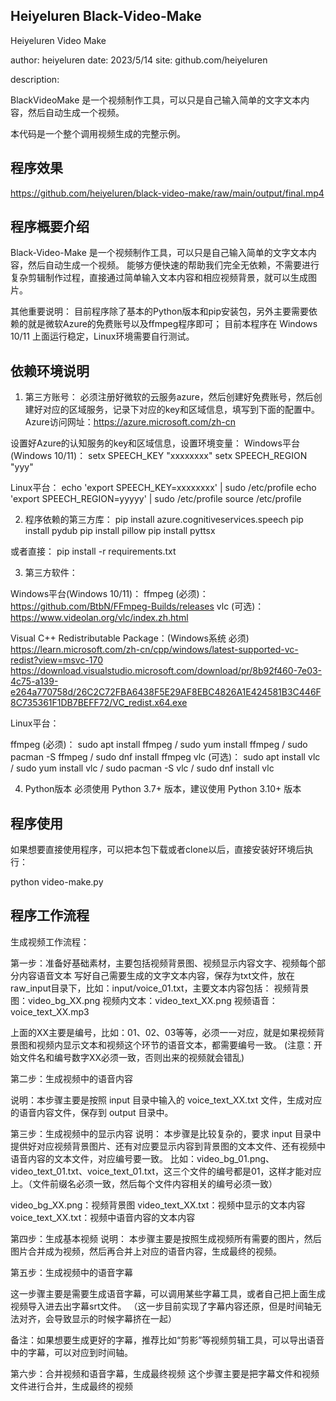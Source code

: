 

## Heiyeluren Black-Video-Make ##

Heiyeluren Video Make

author: heiyeluren
date: 2023/5/14
site: github.com/heiyeluren

description:

BlackVideoMake 是一个视频制作工具，可以只是自己输入简单的文字文本内容，然后自动生成一个视频。

本代码是一个整个调用视频生成的完整示例。


## 程序效果

https://github.com/heiyeluren/black-video-make/raw/main/output/final.mp4


## 程序概要介绍 ##

Black-Video-Make 是一个视频制作工具，可以只是自己输入简单的文字文本内容，然后自动生成一个视频。
能够方便快速的帮助我们完全无依赖，不需要进行复杂剪辑制作过程，直接通过简单输入文本内容和相应视频背景，就可以生成图片。

其他重要说明：
目前程序除了基本的Python版本和pip安装包，另外主要需要依赖的就是微软Azure的免费账号以及ffmpeg程序即可；
目前本程序在 Windows 10/11 上面运行稳定，Linux环境需要自行测试。


## 依赖环境说明 ##

1. 第三方账号：
必须注册好微软的云服务azure，然后创建好免费账号，然后创建好对应的区域服务，记录下对应的key和区域信息，填写到下面的配置中。
Azure访问网址：https://azure.microsoft.com/zh-cn

设置好Azure的认知服务的key和区域信息，设置环境变量：
Windows平台(Windows 10/11)：
setx SPEECH_KEY "xxxxxxxx"
setx SPEECH_REGION "yyy"

Linux平台：
echo 'export SPEECH_KEY=xxxxxxxx' | sudo /etc/profile
echo 'export SPEECH_REGION=yyyyy' | sudo /etc/profile 
source /etc/profile


2. 程序依赖的第三方库：
pip install azure.cognitiveservices.speech
pip install pydub
pip install pillow
pip install pyttsx

或者直接： pip install -r requirements.txt

3. 第三方软件：

Windows平台(Windows 10/11)：
ffmpeg (必须)： https://github.com/BtbN/FFmpeg-Builds/releases
vlc (可选)： https://www.videolan.org/vlc/index.zh.html

Visual C++ Redistributable Package：(Windows系统 必须)
https://learn.microsoft.com/zh-cn/cpp/windows/latest-supported-vc-redist?view=msvc-170
https://download.visualstudio.microsoft.com/download/pr/8b92f460-7e03-4c75-a139-e264a770758d/26C2C72FBA6438F5E29AF8EBC4826A1E424581B3C446F8C735361F1DB7BEFF72/VC_redist.x64.exe


Linux平台：

ffmpeg (必须)：   sudo apt install ffmpeg / sudo yum install ffmpeg / sudo pacman -S ffmpeg / sudo dnf install ffmpeg
vlc (可选)：      sudo apt install vlc / sudo yum install vlc / sudo pacman -S vlc / sudo dnf install vlc


4. Python版本
必须使用 Python 3.7+ 版本，建议使用 Python 3.10+ 版本


## 程序使用 ##

如果想要直接使用程序，可以把本包下载或者clone以后，直接安装好环境后执行：

python video-make.py




## 程序工作流程 ##


生成视频工作流程：

第一步：准备好基础素材，主要包括视频背景图、视频显示内容文字、视频每个部分内容语音文本
写好自己需要生成的文字文本内容，保存为txt文件，放在raw_input目录下，比如：input/voice_01.txt，主要文本内容包括：
视频背景图：video_bg_XX.png
视频内文本：video_text_XX.png
视频语音：voice_text_XX.mp3

上面的XX主要是编号，比如：01、02、03等等，必须一一对应，就是如果视频背景图和视频内显示文本和视频这个环节的语音文本，都需要编号一致。
(注意：开始文件名和编号数字XX必须一致，否则出来的视频就会错乱)


第二步：生成视频中的语音内容

说明：本步骤主要是按照 input 目录中输入的 voice_text_XX.txt 文件，生成对应的语音内容文件，保存到 output 目录中。


第三步：生成视频中的显示内容
说明：
本步骤是比较复杂的，要求 input 目录中提供好对应视频背景图片、还有对应要显示内容到背景图的文本文件、还有视频中语音内容的文本文件，对应编号要一致。
比如：video_bg_01.png、video_text_01.txt、voice_text_01.txt，这三个文件的编号都是01，这样才能对应上。（文件前缀名必须一致，然后每个文件内容相关的编号必须一致）

video_bg_XX.png：视频背景图
video_text_XX.txt：视频中显示的文本内容
voice_text_XX.txt：视频中语音内容的文本内容

第四步：生成基本视频
说明：
本步骤主要是按照生成视频所有需要的图片，然后图片合并成为视频，然后再合并上对应的语音内容，生成最终的视频。


第五步：生成视频中的语音字幕

这一步骤主要是需要生成语音字幕，可以调用某些字幕工具，或者自己把上面生成视频导入进去出字幕srt文件。
（这一步目前实现了字幕内容还原，但是时间轴无法对齐，会导致显示的时候字幕挤在一起）

备注：如果想要生成更好的字幕，推荐比如“剪影”等视频剪辑工具，可以导出语音中的字幕，可以对应到时间轴。


第六步：合并视频和语音字幕，生成最终视频
这个步骤主要是把字幕文件和视频文件进行合并，生成最终的视频


